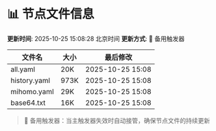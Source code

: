 # 📊 节点文件信息

**更新时间**: 2025-10-25 15:08:28 北京时间
**更新方式**: 🔄 备用触发器

| 文件名 | 大小 | 最后修改 |
|--------|------|----------|
| all.yaml | 20K | 2025-10-25 15:08 |
| history.yaml | 973K | 2025-10-25 15:08 |
| mihomo.yaml | 29K | 2025-10-25 15:08 |
| base64.txt | 16K | 2025-10-25 15:08 |

> 🔄 备用触发器：当主触发器失效时自动接管，确保节点文件的持续更新
